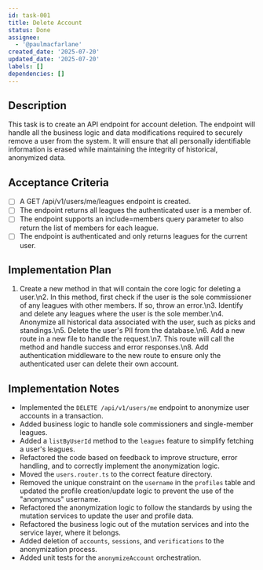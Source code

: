 ```yaml
---
id: task-001
title: Delete Account
status: Done
assignee:
  - '@paulmacfarlane'
created_date: '2025-07-20'
updated_date: '2025-07-20'
labels: []
dependencies: []
---
```


## Description

This task is to create an API endpoint for account deletion. The endpoint will handle all the business logic and data modifications required to securely remove a user from the system. It will ensure that all personally identifiable information is erased while maintaining the integrity of historical, anonymized data.

## Acceptance Criteria

- [ ] A GET /api/v1/users/me/leagues endpoint is created.
- [ ] The endpoint returns all leagues the authenticated user is a member of.
- [ ] The endpoint supports an include=members query parameter to also return the list of members for each league.
- [ ] The endpoint is authenticated and only returns leagues for the current user.

## Implementation Plan

1. Create a new method in that will contain the core logic for deleting a user.\n2. In this method, first check if the user is the sole commissioner of any leagues with other members. If so, throw an error.\n3. Identify and delete any leagues where the user is the sole member.\n4. Anonymize all historical data associated with the user, such as picks and standings.\n5. Delete the user's PII from the database.\n6. Add a new route in a new file to handle the request.\n7. This route will call the method and handle success and error responses.\n8. Add authentication middleware to the new route to ensure only the authenticated user can delete their own account.

## Implementation Notes

- Implemented the `DELETE /api/v1/users/me` endpoint to anonymize user accounts in a transaction.
- Added business logic to handle sole commissioners and single-member leagues.
- Added a `listByUserId` method to the `leagues` feature to simplify fetching a user's leagues.
- Refactored the code based on feedback to improve structure, error handling, and to correctly implement the anonymization logic.
- Moved the `users.router.ts` to the correct feature directory.
- Removed the unique constraint on the `username` in the `profiles` table and updated the profile creation/update logic to prevent the use of the "anonymous" username.
- Refactored the anonymization logic to follow the standards by using the mutation services to update the user and profile data.
- Refactored the business logic out of the mutation services and into the service layer, where it belongs.
- Added deletion of `accounts`, `sessions`, and `verifications` to the anonymization process.
- Added unit tests for the `anonymizeAccount` orchestration.
